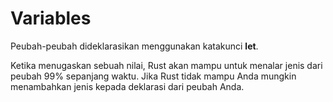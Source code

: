 # **Variables**

Peubah-peubah dideklarasikan menggunakan katakunci **let**.

Ketika menugaskan sebuah nilai, Rust akan mampu untuk menalar jenis dari peubah 99% sepanjang waktu. Jika Rust tidak mampu Anda mungkin menambahkan jenis kepada deklarasi dari peubah Anda.
